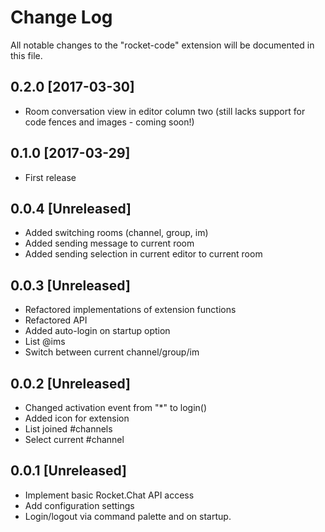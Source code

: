 # Change Log
All notable changes to the "rocket-code" extension will be documented in this file.

## 0.2.0 [2017-03-30]
- Room conversation view in editor column two (still lacks support for code fences and images - coming soon!)

## 0.1.0 [2017-03-29]
- First release

## 0.0.4 [Unreleased]
- Added switching rooms (channel, group, im)
- Added sending message to current room
- Added sending selection in current editor to current room

## 0.0.3 [Unreleased]
- Refactored implementations of extension functions
- Refactored API
- Added auto-login on startup option
- List @ims
- Switch between current channel/group/im

## 0.0.2 [Unreleased]
- Changed activation event from "*" to login()
- Added icon for extension
- List joined #channels
- Select current #channel

## 0.0.1 [Unreleased]
- Implement basic Rocket.Chat API access
- Add configuration settings
- Login/logout via command palette and on startup.
